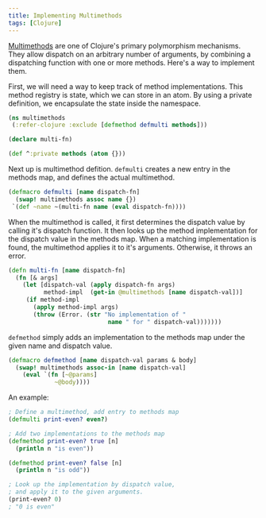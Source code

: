 ```yaml
---
title: Implementing Multimethods
tags: [Clojure]
---
```


[Multimethods](https://clojure.org/reference/multimethods) are one of Clojure's primary polymorphism mechanisms. They allow dispatch on an arbitrary number of arguments, by combining a dispatching function with one or more methods. Here's a way to implement them.

<!-- more -->

First, we will need a way to keep track of method implementations. This method registry is state, which we can store in an atom. By using a private definition, we encapsulate the state inside the namespace.


```clojure
(ns multimethods
 (:refer-clojure :exclude [defmethod defmulti methods]))

(declare multi-fn)

(def ^:private methods (atom {}))
```

Next up is multimethod defition.
`defmulti` creates a new entry in the methods map, and defines the actual multimethod.

```clojure
(defmacro defmulti [name dispatch-fn]
  (swap! multimethods assoc name {})
 `(def ~name ~(multi-fn name (eval dispatch-fn))))
```

When the multimethod is called, it first determines the dispatch value by calling it's dispatch function. It then looks up the method implementation for the dispatch value in the methods map. When a matching implementation is found, the multimethod applies it to it's arguments. Otherwise, it throws an error.

```clojure
(defn multi-fn [name dispatch-fn]
  (fn [& args]
    (let [dispatch-val (apply dispatch-fn args)
          method-impl  (get-in @multimethods [name dispatch-val])]
     (if method-impl
       (apply method-impl args)
       (throw (Error. (str "No implementation of "
                            name " for " dispatch-val)))))))
```

`defmethod` simply adds an implementation to the methods map under the given name and dispatch value.

```clojure
(defmacro defmethod [name dispatch-val params & body]
  (swap! multimethods assoc-in [name dispatch-val]
    (eval `(fn [~@params]
             ~@body))))
```

An example:

```clojure
; Define a multimethod, add entry to methods map
(defmulti print-even? even?)

; Add two implementations to the methods map
(defmethod print-even? true [n]
  (println n "is even"))

(defmethod print-even? false [n]
  (println n "is odd"))

; Look up the implementation by dispatch value,
; and apply it to the given arguments.
(print-even? 0)
; "0 is even"
```
